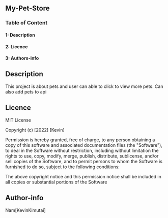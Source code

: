 ## My-Pet-Store 
### Table of Content
#### 1: Description
#### 2: Licence
#### 3: Authors-info

## Description
<p>This project is about pets and user can able to click to view more pets. Can also add pets to api</p>

## Licence

<p>MIT License

Copyright (c) [2022] [Kevin]

Permission is hereby granted, free of charge, to any person obtaining a copy of this software and associated documentation files (the "Software"), to deal in the Software without restriction, including without limitation the rights to use, copy, modify, merge, publish, distribute, sublicense, and/or sell copies of the Software, and to permit persons to whom the Software is furnished to do so, subject to the following conditions:

The above copyright notice and this permission notice shall be included in all copies or substantial portions of the Software</p>

## Author-info
Nam[KevinKimutai]
